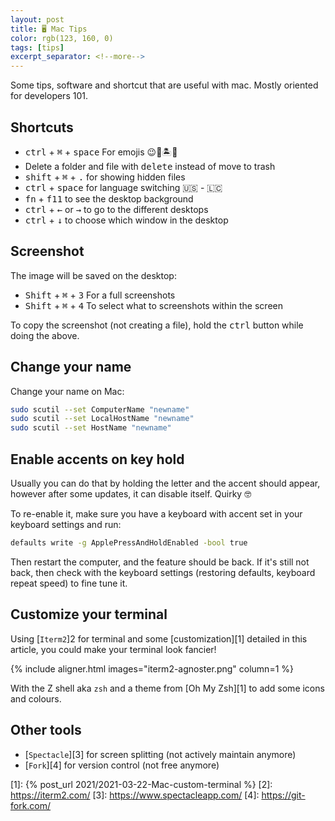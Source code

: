 ```yaml
---
layout: post
title: 🖥 Mac Tips
color: rgb(123, 160, 0)
tags: [tips]
excerpt_separator: <!--more-->
---
```


Some tips, software and shortcut that are useful with mac. 
Mostly oriented for developers 101.
<!--more-->

## Shortcuts

- <kbd>ctrl</kbd> + <kbd>⌘</kbd> + <kbd>space</kbd> For emojis 😉💪🏝🙆‍️
- Delete a folder and file with <kbd>delete</kbd> instead of move to trash
- <kbd>shift</kbd> + <kbd>⌘</kbd> + <kbd>.</kbd> for showing hidden files
- <kbd>ctrl</kbd> + <kbd>space</kbd> for language switching  🇺🇸 - 🇱🇨
- <kbd>fn</kbd> + <kbd>f11</kbd> to see the desktop background
- <kbd>ctrl</kbd> + <kbd>←</kbd> or <kbd>→</kbd> to go to the different desktops
- <kbd>ctrl</kbd> + <kbd>↓</kbd> to choose which window in the desktop

## Screenshot

The image will be saved on the desktop:

- <kbd>Shift</kbd> + <kbd>⌘</kbd> + <kbd>3</kbd> For a full screenshots
- <kbd>Shift</kbd> + <kbd>⌘</kbd> + <kbd>4</kbd> To select what to screenshots within the screen

To copy the screenshot (not creating a file), hold the <kbd>ctrl</kbd> button while doing the above. 

## Change your name

Change your name on Mac:

```bash
sudo scutil --set ComputerName "newname"
sudo scutil --set LocalHostName "newname"
sudo scutil --set HostName "newname"
```

## Enable accents on key hold

Usually you can do that by holding the letter and the accent should appear, however after some updates, it can disable
itself. Quirky 🤓

To re-enable it, make sure you have a keyboard with accent set in your keyboard settings and run:

```bash
defaults write -g ApplePressAndHoldEnabled -bool true
```

Then restart the computer, and the feature should be back.
If it's still not back, then check with the keyboard settings (restoring defaults, keyboard repeat speed) to fine tune
it.

## Customize your terminal

Using [`Iterm2`]2 for terminal and some [customization][1]
detailed in this article, you could make your terminal look fancier!

{% include aligner.html images="iterm2-agnoster.png" column=1 %}

With the Z shell aka `zsh` and a theme from [Oh My Zsh][1] to add some icons and colours. 

## Other tools

- [`Spectacle`][3] for screen splitting (not actively maintain anymore)
- [`Fork`][4] for version control (not free anymore)

[1]: {% post_url 2021/2021-03-22-Mac-custom-terminal %}
[2]: https://iterm2.com/
[3]: https://www.spectacleapp.com/
[4]: https://git-fork.com/
